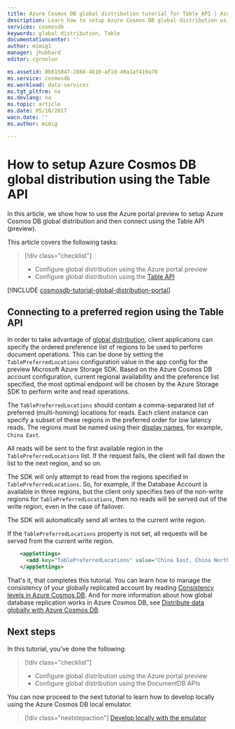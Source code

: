 ```yaml
---
title: Azure Cosmos DB global distribution tutorial for Table API | Azure
description: Learn how to setup Azure Cosmos DB global distribution using the Table API.
services: cosmosdb
keywords: global distribution, Table
documentationcenter: ''
author: mimig1
manager: jhubbard
editor: cgronlun

ms.assetid: 8b815047-2868-4b10-af1d-40a1af419a70
ms.service: cosmosdb
ms.workload: data-services
ms.tgt_pltfrm: na
ms.devlang: na
ms.topic: article
ms.date: 05/10/2017
wacn.date: ''
ms.author: mimig

---
```

# How to setup Azure Cosmos DB global distribution using the Table API

In this article, we show how to use the Azure portal preview to setup Azure Cosmos DB global distribution and then connect using the Table API (preview).

This article covers the following tasks: 

> [!div class="checklist"]
> * Configure global distribution using the Azure portal preview
> * Configure global distribution using the [Table API](table-introduction.md)

[!INCLUDE [cosmosdb-tutorial-global-distribution-portal](../../includes/cosmosdb-tutorial-global-distribution-portal.md)]

## Connecting to a preferred region using the Table API

In order to take advantage of [global distribution](../documentdb/documentdb-distribute-data-globally.md), client applications can specify the ordered preference list of regions to be used to perform document operations. This can be done by setting the `TablePreferredLocations` configuration value in the app config for the preview Microsoft Azure Storage SDK. Based on the Azure Cosmos DB account configuration, current regional availability and the preference list specified, the most optimal endpoint will be chosen by the Azure Storage SDK to perform write and read operations.

The `TablePreferredLocations` should contain a comma-separated list of preferred (multi-homing) locations for reads. Each client instance can specify a subset of these regions in the preferred order for low latency reads. The regions must be named using their [display names](https://msdn.microsoft.com/library/azure/gg441293.aspx), for example, `China East`.

All reads will be sent to the first available region in the `TablePreferredLocations` list. If the request fails, the client will fail down the list to the next region, and so on.

The SDK will only attempt to read from the regions specified in `TablePreferredLocations`. So, for example, if the Database Account is available in three regions, but the client only specifies two of the non-write regions for `TablePreferredLocations`, then no reads will be served out of the write region, even in the case of failover.

The SDK will automatically send all writes to the current write region.

If the `TablePreferredLocations` property is not set, all requests will be served from the current write region.

```xml
    <appSettings>
      <add key="TablePreferredLocations" value="China East, China North"/>           
    </appSettings>
```

That's it, that completes this tutorial. You can learn how to manage the consistency of your globally replicated account by reading [Consistency levels in Azure Cosmos DB](../documentdb/documentdb-consistency-levels.md). And for more information about how global database replication works in Azure Cosmos DB, see [Distribute data globally with Azure Cosmos DB](../documentdb/documentdb-distribute-data-globally.md).

## Next steps

In this tutorial, you've done the following:

> [!div class="checklist"]
> * Configure global distribution using the Azure portal preview
> * Configure global distribution using the DocumentDB APIs

You can now proceed to the next tutorial to learn how to develop locally using the Azure Cosmos DB local emulator.

> [!div class="nextstepaction"]
> [Develop locally with the emulator](../documentdb/documentdb-nosql-local-emulator.md)